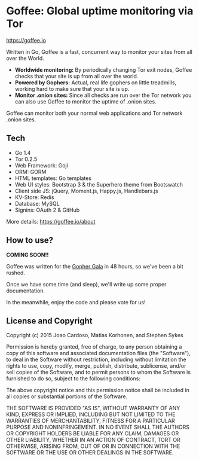 # Goffee: Global uptime monitoring via Tor

<https://goffee.io>

Written in Go, Goffee is a fast, concurrent way to monitor your sites from all over the World.

* **Worldwide monitoring:** By periodically changing Tor exit nodes, Goffee checks that your site is up from all over the world.
* **Powered by Gophers:** Actual, real life gophers on little treadmills, working hard to make sure that your site is up.
* **Monitor .onion sites:** Since all checks are run over the Tor network you can also use Goffee to monitor the uptime of .onion sites.

Goffee can monitor both your normal web applications and Tor network .onion sites.

## Tech

* Go 1.4
* Tor 0.2.5
* Web Framework: Goji
* ORM: GORM
* HTML templates: Go templates
* Web UI styles: Bootstrap 3 & the Superhero theme from Bootswatch
* Client side JS: jQuery, Moment.js, Happy.js, Handlebars.js
* KV-Store: Redis
* Database: MySQL
* Signins: OAuth 2 & GitHub

More details: <https://goffee.io/about>

## How to use?

**COMING SOON!!**

Goffee was written for the [Gopher Gala](http://gophergala.com/) in 48 hours, so we've been a bit rushed.

Once we have some time (and sleep), we'll write up some proper documentation.

In the meanwhile, enjoy the code and please vote for us!

## License and Copyright

Copyright (c) 2015 Joao Cardoso, Matias Korhonen, and Stephen Sykes

Permission is hereby granted, free of charge, to any person obtaining a copy of this software and associated documentation files (the "Software"), to deal in the Software without restriction, including without limitation the rights to use, copy, modify, merge, publish, distribute, sublicense, and/or sell copies of the Software, and to permit persons to whom the Software is furnished to do so, subject to the following conditions:

The above copyright notice and this permission notice shall be included in all copies or substantial portions of the Software.

THE SOFTWARE IS PROVIDED "AS IS", WITHOUT WARRANTY OF ANY KIND, EXPRESS OR IMPLIED, INCLUDING BUT NOT LIMITED TO THE WARRANTIES OF MERCHANTABILITY, FITNESS FOR A PARTICULAR PURPOSE AND NONINFRINGEMENT. IN NO EVENT SHALL THE AUTHORS OR COPYRIGHT HOLDERS BE LIABLE FOR ANY CLAIM, DAMAGES OR OTHER LIABILITY, WHETHER IN AN ACTION OF CONTRACT, TORT OR OTHERWISE, ARISING FROM, OUT OF OR IN CONNECTION WITH THE SOFTWARE OR THE USE OR OTHER DEALINGS IN THE SOFTWARE.
